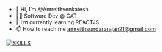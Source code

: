 - 👋 Hi, I’m @Amreithvenkatesh
- 🧑‍💻 Software Dev @ CAT
- 🌱 I’m currently learning REACTJS
- 📫 How to reach me amreithsundararajan21@gmail.com

[![SKILLS](https://skillicons.dev/icons?i=js,html,css)](https://skillicons.dev)
